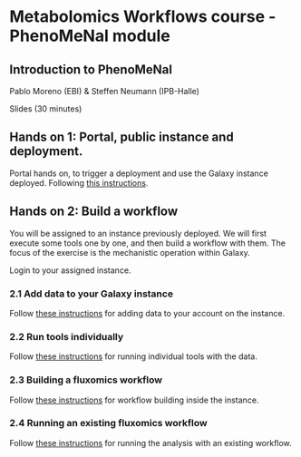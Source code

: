 # Metabolomics Workflows course - PhenoMeNal module

## Introduction to PhenoMeNal

Pablo Moreno (EBI) & Steffen Neumann (IPB-Halle)

Slides (30 minutes)

## Hands on 1: Portal, public instance and deployment.

Portal hands on, to trigger a deployment and use the Galaxy instance deployed. Following [this instructions](portal-practical.md).

## Hands on 2: Build a workflow

You will be assigned to an instance previously deployed. We will first execute some tools one by one, and then build a workflow with them. The focus of the exercise is the mechanistic operation within Galaxy.

Login to your assigned instance.

### 2.1 Add data to your Galaxy instance

Follow [these instructions](add-data-fluxomics.md) for adding data to your account on the instance.

### 2.2 Run tools individually

Follow [these instructions](run-individual-tools.md) for running individual tools with the data.

### 2.3 Building a fluxomics workflow

Follow [these instructions](build-fluxomics-workflow.md) for workflow building inside the instance.

### 2.4 Running an existing fluxomics workflow

Follow [these instructions](https://portal.phenomenal-h2020.eu/help/fluxomics-workflow) for running the analysis with an existing workflow.
